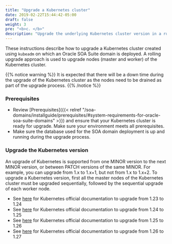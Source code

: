 ```yaml
---
title: "Upgrade a Kubernetes cluster"
date: 2019-02-22T15:44:42-05:00
draft: false
weight: 3
pre: "<b>c. </b>"
description: "Upgrade the underlying Kubernetes cluster version in a running SOA Kubernetes environment."
---
```


These instructions describe how to upgrade a Kubernetes cluster created using `kubeadm` on which an Oracle SOA Suite domain is deployed. A rolling upgrade approach is used to upgrade nodes (master and worker) of the Kubernetes cluster.

{{% notice warning  %}}
It is expected that there will be a down time during the upgrade of the Kubernetes cluster as the nodes need to be drained as part of the upgrade process.
{{% /notice %}}

### Prerequisites

* Review [Prerequisites]({{< relref "/soa-domains/installguide/prerequisites/#system-requirements-for-oracle-soa-suite-domains" >}}) and ensure that your Kubernetes cluster is ready for upgrade. Make sure your environment meets all prerequisites.
* Make sure the database used for the SOA domain deployment is up and running during the upgrade process.

### Upgrade the Kubernetes version
 An upgrade of Kubernetes is supported from one MINOR version to the next MINOR version, or between PATCH versions of the same MINOR.
 For example, you can upgrade from 1.x to 1.x+1, but not from 1.x to 1.x+2.
 To upgrade a Kubernetes version, first all the master nodes of the Kubernetes cluster must be  upgraded sequentially, followed by the sequential upgrade of each worker node.

*  See [here](https://v1-24.docs.kubernetes.io/docs/tasks/administer-cluster/kubeadm/kubeadm-upgrade/) for Kubernetes official documentation to upgrade from 1.23 to 1.24
*  See [here](https://v1-25.docs.kubernetes.io/docs/tasks/administer-cluster/kubeadm/kubeadm-upgrade/) for Kubernetes official documentation to upgrade from 1.24 to 1.25
*  See [here](https://v1-26.docs.kubernetes.io/docs/tasks/administer-cluster/kubeadm/kubeadm-upgrade/) for Kubernetes official documentation to upgrade from 1.25 to 1.26
*  See [here](https://v1-27.docs.kubernetes.io/docs/tasks/administer-cluster/kubeadm/kubeadm-upgrade/) for Kubernetes official documentation to upgrade from 1.26 to 1.27
